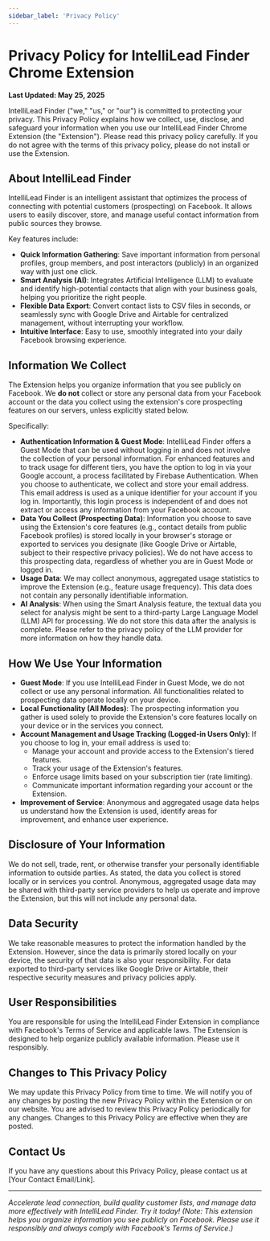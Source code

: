 ```yaml
---
sidebar_label: 'Privacy Policy'
---
```


# Privacy Policy for IntelliLead Finder Chrome Extension

**Last Updated: May 25, 2025**

IntelliLead Finder ("we," "us," or "our") is committed to protecting your privacy. This Privacy Policy explains how we collect, use, disclose, and safeguard your information when you use our IntelliLead Finder Chrome Extension (the "Extension"). Please read this privacy policy carefully. If you do not agree with the terms of this privacy policy, please do not install or use the Extension.

## About IntelliLead Finder

IntelliLead Finder is an intelligent assistant that optimizes the process of connecting with potential customers (prospecting) on Facebook. It allows users to easily discover, store, and manage useful contact information from public sources they browse.

Key features include:
- **Quick Information Gathering**: Save important information from personal profiles, group members, and post interactors (publicly) in an organized way with just one click.
- **Smart Analysis (AI)**: Integrates Artificial Intelligence (LLM) to evaluate and identify high-potential contacts that align with your business goals, helping you prioritize the right people.
- **Flexible Data Export**: Convert contact lists to CSV files in seconds, or seamlessly sync with Google Drive and Airtable for centralized management, without interrupting your workflow.
- **Intuitive Interface**: Easy to use, smoothly integrated into your daily Facebook browsing experience.

## Information We Collect

The Extension helps you organize information that you see publicly on Facebook. We **do not** collect or store any personal data from your Facebook account or the data you collect using the extension's core prospecting features on our servers, unless explicitly stated below.

Specifically:
- **Authentication Information & Guest Mode**: IntelliLead Finder offers a Guest Mode that can be used without logging in and does not involve the collection of your personal information. For enhanced features and to track usage for different tiers, you have the option to log in via your Google account, a process facilitated by Firebase Authentication. When you choose to authenticate, we collect and store your email address. This email address is used as a unique identifier for your account if you log in. Importantly, this login process is independent of and does not extract or access any information from your Facebook account.
- **Data You Collect (Prospecting Data)**: Information you choose to save using the Extension's core features (e.g., contact details from public Facebook profiles) is stored locally in your browser's storage or exported to services you designate (like Google Drive or Airtable, subject to their respective privacy policies). We do not have access to this prospecting data, regardless of whether you are in Guest Mode or logged in.
- **Usage Data**: We may collect anonymous, aggregated usage statistics to improve the Extension (e.g., feature usage frequency). This data does not contain any personally identifiable information.
- **AI Analysis**: When using the Smart Analysis feature, the textual data you select for analysis might be sent to a third-party Large Language Model (LLM) API for processing. We do not store this data after the analysis is complete. Please refer to the privacy policy of the LLM provider for more information on how they handle data.

## How We Use Your Information

- **Guest Mode**: If you use IntelliLead Finder in Guest Mode, we do not collect or use any personal information. All functionalities related to prospecting data operate locally on your device.
- **Local Functionality (All Modes)**: The prospecting information you gather is used solely to provide the Extension's core features locally on your device or in the services you connect.
- **Account Management and Usage Tracking (Logged-in Users Only)**: If you choose to log in, your email address is used to:
    - Manage your account and provide access to the Extension's tiered features.
    - Track your usage of the Extension's features.
    - Enforce usage limits based on your subscription tier (rate limiting).
    - Communicate important information regarding your account or the Extension.
- **Improvement of Service**: Anonymous and aggregated usage data helps us understand how the Extension is used, identify areas for improvement, and enhance user experience.

## Disclosure of Your Information

We do not sell, trade, rent, or otherwise transfer your personally identifiable information to outside parties. As stated, the data you collect is stored locally or in services you control.
Anonymous, aggregated usage data may be shared with third-party service providers to help us operate and improve the Extension, but this will not include any personal data.

## Data Security

We take reasonable measures to protect the information handled by the Extension. However, since the data is primarily stored locally on your device, the security of that data is also your responsibility. For data exported to third-party services like Google Drive or Airtable, their respective security measures and privacy policies apply.

## User Responsibilities

You are responsible for using the IntelliLead Finder Extension in compliance with Facebook's Terms of Service and applicable laws. The Extension is designed to help organize publicly available information. Please use it responsibly.

## Changes to This Privacy Policy

We may update this Privacy Policy from time to time. We will notify you of any changes by posting the new Privacy Policy within the Extension or on our website. You are advised to review this Privacy Policy periodically for any changes. Changes to this Privacy Policy are effective when they are posted.

## Contact Us

If you have any questions about this Privacy Policy, please contact us at [Your Contact Email/Link].

---

*Accelerate lead connection, build quality customer lists, and manage data more effectively with IntelliLead Finder. Try it today! (Note: This extension helps you organize information you see publicly on Facebook. Please use it responsibly and always comply with Facebook's Terms of Service.)*
